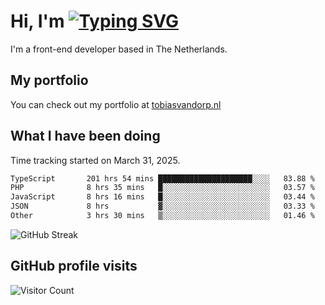 # Hi, I'm [![Typing SVG](https://readme-typing-svg.demolab.com?font=Fira+Code&pause=1000&width=435&lines=tobiasvdorp)](https://git.io/typing-svg)

I'm a front-end developer based in The Netherlands.

## My portfolio

You can check out my portfolio at [tobiasvandorp.nl](https://www.tobiasvandorp.nl/)

## What I have been doing

Time tracking started on March 31, 2025.

<!--START_SECTION:waka-->

```txt
TypeScript       201 hrs 54 mins █████████████████████░░░░   83.88 %
PHP              8 hrs 35 mins   █░░░░░░░░░░░░░░░░░░░░░░░░   03.57 %
JavaScript       8 hrs 16 mins   █░░░░░░░░░░░░░░░░░░░░░░░░   03.44 %
JSON             8 hrs           ▓░░░░░░░░░░░░░░░░░░░░░░░░   03.33 %
Other            3 hrs 30 mins   ▒░░░░░░░░░░░░░░░░░░░░░░░░   01.46 %
```

<!--END_SECTION:waka-->

![GitHub Streak](https://streak-stats.demolab.com?user=tobiasvdorp&theme=dark&hide_border=true&mode=weekly&background=36%2C6400A6%2C000000)

## GitHub profile visits

![Visitor Count](https://profile-counter.glitch.me/tobiasvdorp/count.svg)
